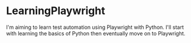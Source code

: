 # LearningPlaywright
I'm aiming to learn test automation using Playwright with Python. I'll start with learning the basics of Python then eventually move on to Playwright.
